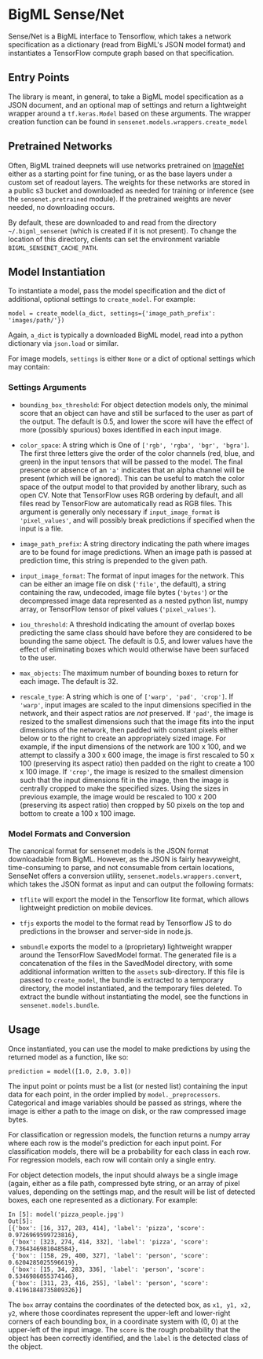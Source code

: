 # BigML Sense/Net

Sense/Net is a BigML interface to Tensorflow, which takes a network
specification as a dictionary (read from BigML's JSON model format)
and instantiates a TensorFlow compute graph based on that
specification.

## Entry Points

The library is meant, in general, to take a BigML model specification
as a JSON document, and an optional map of settings and return a
lightweight wrapper around a `tf.keras.Model` based on these
arguments.  The wrapper creation function can be found in
`sensenet.models.wrappers.create_model`

## Pretrained Networks

Often, BigML trained deepnets will use networks pretrained on
[ImageNet](http://www.image-net.org/) either as a starting point for
fine tuning, or as the base layers under a custom set of readout
layers.  The weights for these networks are stored in a public s3
bucket and downloaded as needed for training or inference (see the
`sensenet.pretrained` module).  If the pretrained weights are never
needed, no downloading occurs.

By default, these are downloaded to and read from the directory
`~/.bigml_sensenet` (which is created if it is not present).  To
change the location of this directory, clients can set the environment
variable `BIGML_SENSENET_CACHE_PATH`.

## Model Instantiation

To instantiate a model, pass the model specification and the dict
of additional, optional settings to `create_model`.  For example:

```
model = create_model(a_dict, settings={'image_path_prefix': 'images/path/'})
```

Again, `a_dict` is typically a downloaded BigML model, read into a
python dictionary via `json.load` or similar.

For image models, `settings` is either `None` or a dict of optional
settings which may contain:

### Settings Arguments

- `bounding_box_threshold`: For object detection models only, the
  minimal score that an object can have and still be surfaced to the
  user as part of the output.  The default is 0.5, and lower the score
  will have the effect of more (possibly spurious) boxes identified in
  each input image.

- `color_space`: A string which is One of `['rgb', 'rgba', 'bgr',
  'bgra']`.  The first three letters give the order of the color
  channels (red, blue, and green) in the input tensors that will be
  passed to the model.  The final presence or absence of an `'a'`
  indicates that an alpha channel will be present (which will be
  ignored).  This can be useful to match the color space of the output
  model to that provided by another library, such as open CV.  Note
  that TensorFlow uses RGB ordering by default, and all files read by
  TensorFlow are automatically read as RGB files.  This argument is
  generally only necessary if `input_image_format` is
  `'pixel_values'`, and will possibly break predictions if specified
  when the input is a file.

- `image_path_prefix`: A string directory indicating the path where
  images are to be found for image predictions.  When an image path is
  passed at prediction time, this string is prepended to the given
  path.

- `input_image_format`: The format of input images for the network.
  This can be either an image file on disk (`'file'`, the default), a
  string containing the raw, undecoded, image file bytes (`'bytes'`)
  or the decompressed image data represented as a nested python list,
  numpy array, or TensorFlow tensor of pixel values
  (`'pixel_values'`).

- `iou_threshold`: A threshold indicating the amount of overlap boxes
  predicting the same class should have before they are considered to
  be bounding the same object.  The default is 0.5, and lower values
  have the effect of eliminating boxes which would otherwise have been
  surfaced to the user.

- `max_objects`: The maximum number of bounding boxes to return for
  each image.  The default is 32.

- `rescale_type`: A string which is one of `['warp', 'pad', 'crop']`.
  If `'warp'`, input images are scaled to the input dimensions
  specified in the network, and their aspect ratios are *not*
  preserved.  If `'pad'`, the image is resized to the smallest
  dimensions such that the image fits into the input dimensions of the
  network, then padded with constant pixels either below or to the
  right to create an appropriately sized image.  For example, if the
  input dimensions of the network are 100 x 100, and we attempt to
  classify a 300 x 600 image, the image is first rescaled to 50 x 100
  (preserving its aspect ratio) then padded on the right to create a
  100 x 100 image.  If `'crop'`, the image is resized to the smallest
  dimension such that the input dimensions fit in the image, then the
  image is centrally cropped to make the specified sizes.  Using the
  sizes in previous example, the image would be rescaled to 100 x 200
  (preserving its aspect ratio) then cropped by 50 pixels on the top
  and bottom to create a 100 x 100 image.

### Model Formats and Conversion

The canonical format for sensenet models is the JSON format
downloadable from BigML.  However, as the JSON is fairly heavyweight,
time-consuming to parse, and not consumable from certain locations,
SenseNet offers a conversion utility,
`sensenet.models.wrappers.convert`, which takes the JSON format as
input and can output the following formats:

- `tflite` will export the model in the Tensorflow lite format, which
  allows lightweight prediction on mobile devices.

- `tfjs` exports the model to the format read by Tensorflow JS to do
  predictions in the browser and server-side in node.js.

- `smbundle` exports the model to a (proprietary) lightweight wrapper
  around the TensorFlow SavedModel format.  The generated file is a
  concatenation of the files in the SavedModel directory, with some
  additional information written to the `assets` sub-directory.  If
  this file is passed to `create_model`, the bundle is extracted to a
  temporary directory, the model instantiated, and the temporary files
  deleted.  To extract the bundle without instantiating the model, see
  the functions in `sensenet.models.bundle`.

## Usage

Once instantiated, you can use the model to make predictions by using
the returned model as a function, like so:

```
prediction = model([1.0, 2.0, 3.0])
```

The input point or points must be a list (or nested list) containing
the input data for each point, in the order implied by
`model._preprocessors`.  Categorical and image variables should be
passed as strings, where the image is either a path to the image on
disk, or the raw compressed image bytes.

For classification or regression models, the function returns a numpy
array where each row is the model's prediction for each input point.
For classification models, there will be a probability for each class
in each row.  For regression models, each row will contain only a
single entry.

For object detection models, the input should always be a single image
(again, either as a file path, compressed byte string, or an array of
pixel values, depending on the settings map, and the result will be
list of detected boxes, each one represented as a dictionary.  For
example:

```
In [5]: model('pizza_people.jpg')
Out[5]:
[{'box': [16, 317, 283, 414], 'label': 'pizza', 'score': 0.9726969599723816},
 {'box': [323, 274, 414, 332], 'label': 'pizza', 'score': 0.7364346981048584},
 {'box': [158, 29, 400, 327], 'label': 'person', 'score': 0.6204285025596619},
 {'box': [15, 34, 283, 336], 'label': 'person', 'score': 0.5346986055374146},
 {'box': [311, 23, 416, 255], 'label': 'person', 'score': 0.41961848735809326}]
```

The `box` array contains the coordinates of the detected box, as `x1,
y1, x2, y2`, where those coordinates represent the upper-left and
lower-right corners of each bounding box, in a coordinate system with
(0, 0) at the upper-left of the input image.  The `score` is the rough
probability that the object has been correctly identified, and the
`label` is the detected class of the object.
